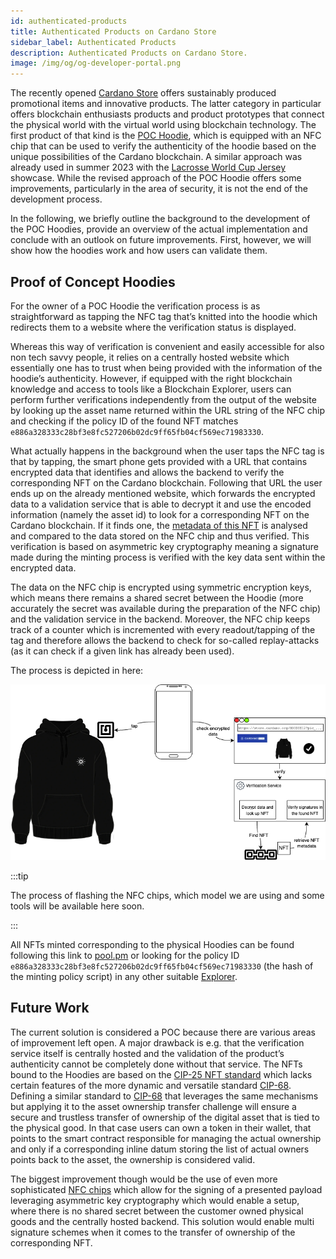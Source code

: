 ```yaml
---
id: authenticated-products
title: Authenticated Products on Cardano Store
sidebar_label: Authenticated Products
description: Authenticated Products on Cardano Store. 
image: /img/og/og-developer-portal.png
---
```


The recently opened [Cardano Store](https://store.cardano.org/) offers sustainably produced promotional items and innovative products. The latter category in particular offers blockchain enthusiasts products and product prototypes that connect the physical world with the virtual world using blockchain technology. The first product of that kind is the [POC Hoodie](https://store.cardano.org/products/hoodie), which is equipped with an NFC chip that can be used to verify the authenticity of the hoodie based on the unique possibilities of the Cardano blockchain. A similar approach was already used in summer 2023 with the [Lacrosse World Cup Jersey](https://cardanofoundation.org/en/news/technical-collaboration-with-epoch-sports-merchadise/) showcase. While the revised approach of the POC Hoodie offers some improvements, particularly in the area of security, it is not the end of the development process.

In the following, we briefly outline the background to the development of the POC Hoodies, provide an overview of the actual implementation and conclude with an outlook on future improvements. First, however, we will show how the hoodies work and how users can validate them.

## Proof of Concept Hoodies

For the owner of a POC Hoodie the verification process is as straightforward as tapping the NFC tag that’s knitted into the hoodie which redirects them to a website where the verification status is displayed.

Whereas this way of verification is convenient and easily accessible for also non tech savvy people, it relies on a centrally hosted website which essentially one has to trust when being provided with the information of the hoodie’s authenticity. However, if equipped with the right blockchain knowledge and access to tools like a Blockchain Explorer, users can perform further verifications independently from the output of the website by looking up the asset name returned within the URL string of the NFC chip and checking if the policy ID of the found NFT matches `e886a328333c28bf3e8fc527206b02dc9ff65fb04cf569ec71983330`.

What actually happens in the background when the user taps the NFC tag is that by tapping, the smart phone gets provided with a URL that contains encrypted data that identifies and allows the backend to verify the corresponding NFT on the Cardano blockchain. Following that URL the user ends up on the already mentioned website, which forwards the encrypted data to a validation service that is able to decrypt it and use the encoded information (namely the asset id) to look for a corresponding NFT on the Cardano blockchain. If it finds one, the [metadata of this NFT](https://beta.explorer.cardano.org/en/token/asset1mphtfzam7z23pkzqptpymha6qwm4j6w32275r9/metadata) is analysed and compared to the data stored on the NFC chip and thus verified. This verification is based on asymmetric key cryptography meaning a signature made during the minting process is verified with the key data sent within the encrypted data.

The data on the NFC chip is encrypted using symmetric encryption keys, which means there remains a shared secret between the Hoodie (more accurately the secret was available during the preparation of the NFC chip) and the validation service in the backend. Moreover, the NFC chip keeps track of a counter which is incremented with every readout/tapping of the tag and therefore allows the backend to check for so-called replay-attacks (as it can check if a given link has already been used).

The process is depicted in here:
 
 ![img](../../static/img/native-tokens/nft-merch-store-poc.png)


:::tip

The process of flashing the NFC chips, which model we are using and some tools will be available here soon.

:::

All NFTs minted corresponding to the physical Hoodies can be found following this link to [pool.pm](https://pool.pm/policy/e886a328333c28bf3e8fc527206b02dc9ff65fb04cf569ec71983330) or looking for the policy ID `e886a328333c28bf3e8fc527206b02dc9ff65fb04cf569ec71983330` (the hash of the minting policy script) in any other suitable [Explorer](https://developers.cardano.org/showcase?tags=explorer).

## Future Work

The current solution is considered a POC because there are various areas of improvement left open. A major drawback is e.g. that the verification service itself is centrally hosted and the validation of the product’s authenticity cannot be completely done without that service. The NFTs bound to the Hoodies are based on the [CIP-25 NFT standard](https://github.com/cardano-foundation/CIPs/tree/master/CIP-0025) which lacks certain features of the more dynamic and versatile standard [CIP-68](https://github.com/cardano-foundation/CIPs/tree/master/CIP-0068). Defining a similar standard to [CIP-68](https://github.com/cardano-foundation/CIPs/tree/master/CIP-0068) that leverages the same mechanisms but applying it to the asset ownership transfer challenge will ensure a secure and trustless transfer of ownership of the digital asset that is tied to the physical good. In that case users can own a token in their wallet, that points to the smart contract responsible for managing the actual ownership and only if a corresponding inline datum storing the list of actual owners points back to the asset, the ownership is considered valid.

The biggest improvement though would be the use of even more sophisticated [NFC chips](https://www.azuki.com/updates/pbt) which allow for the signing of a presented payload leveraging asymmetric key cryptography which would enable a setup, where there is no shared secret between the customer owned physical goods and the centrally hosted backend. This solution would enable multi signature schemes when it comes to the transfer of ownership of the corresponding NFT.
